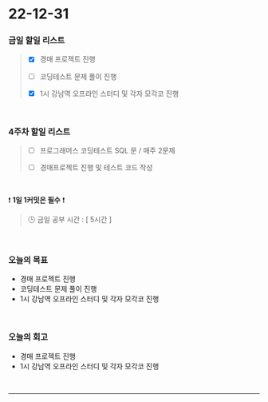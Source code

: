 # 22-12-31

### 금일 할일 리스트
> - [x]  경매 프로젝트 진행
>
> - [ ]  코딩테스트 문제 풀이 진행
>
> - [x]  1시 강남역 오프라인 스터디 및 각자 모각코 진행

<br/>

### 4주차 할일 리스트  

> - [ ]  프로그래머스 코딩테스트 SQL 문 / 매주 2문제  
>
> - [ ]  경매프로젝트 진행 및 테스트 코드 작성

<br/>

❗ **1일 1커밋은 필수** ❗
> 🕒 금일 공부 시간 : [ 5시간 ]
  
<br/>

### 오늘의 목표
- 경매 프로젝트 진행
- 코딩테스트 문제 풀이 진행
- 1시 강남역 오프라인 스터디 및 각자 모각코 진행

<br>

### 오늘의 회고
- 경매 프로젝트 진행
- 1시 강남역 오프라인 스터디 및 각자 모각코 진행

<br/>

------------  